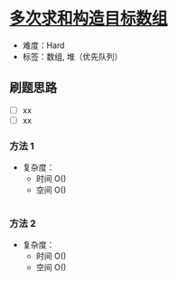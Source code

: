 # [多次求和构造目标数组](https://leetcode-cn.com/problems/construct-target-array-with-multiple-sums/)

- 难度：Hard
- 标签：数组, 堆（优先队列）

## 刷题思路

- [ ] xx
- [ ] xx

### 方法 1

- 复杂度：
    - 时间 O()
    - 空间 O()

``` js

```

### 方法 2

- 复杂度：
    - 时间 O()
    - 空间 O()

``` js

```
